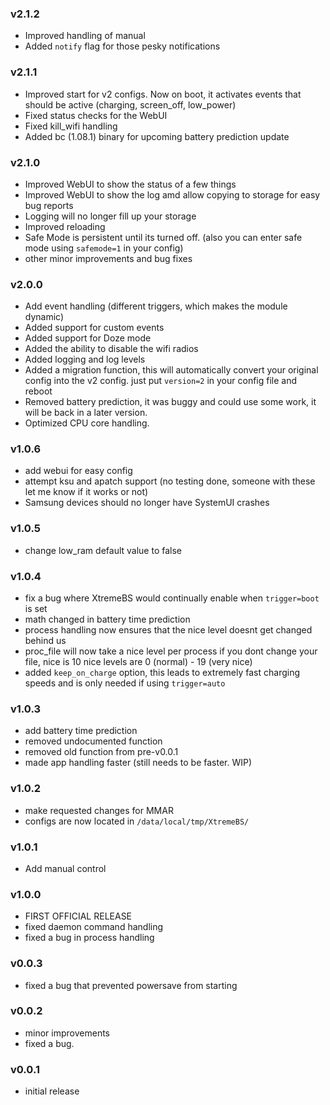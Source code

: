 
### v2.1.2
  - Improved handling of manual
  - Added `notify` flag for those pesky notifications

### v2.1.1
  - Improved start for v2 configs. Now on boot, it activates events that should be active (charging, screen_off, low_power)
  - Fixed status checks for the WebUI
  - Fixed kill_wifi handling
  - Added bc (1.08.1) binary for upcoming battery prediction update

### v2.1.0
  - Improved WebUI to show the status of a few things
  - Improved WebUI to show the log amd allow copying to storage for easy bug reports
  - Logging will no longer fill up your storage
  - Improved reloading
  - Safe Mode is persistent until its turned off. (also you can enter safe mode using `safemode=1` in your config)
  - other minor improvements and bug fixes

### v2.0.0
  - Add event handling (different triggers, which makes the module dynamic)
  - Added support for custom events
  - Added support for Doze mode
  - Added the ability to disable the wifi radios
  - Added logging and log levels
  - Added a migration function, this will automatically convert your original config into the v2 config. just put `version=2` in your config file and reboot
  - Removed battery prediction, it was buggy and could use some work, it will be back in a later version.
  - Optimized CPU core handling.

### v1.0.6
  - add webui for easy config
  - attempt ksu and apatch support (no testing done, someone with these let me know if it works or not)
  - Samsung devices should no longer have SystemUI crashes

### v1.0.5
  - change low_ram default value to false

### v1.0.4

  - fix a bug where XtremeBS would continually enable when `trigger=boot` is set
  - math changed in battery time prediction
  - process handling now ensures that the
  nice level doesnt get changed behind us
  - proc_file will now take a nice level per process
  if you dont change your file, nice is 10
  nice levels are 0 (normal) - 19 (very nice)
  - added `keep_on_charge` option, this leads to extremely fast charging speeds and is only needed if using `trigger=auto`

### v1.0.3

  - add battery time prediction
  - removed undocumented function
  - removed old function from pre-v0.0.1
  - made app handling faster (still needs to be faster. WIP)

### v1.0.2

  - make requested changes for MMAR
  - configs are now located in `/data/local/tmp/XtremeBS/`

### v1.0.1

  - Add manual control

### v1.0.0

  - FIRST OFFICIAL RELEASE
  - fixed daemon command handling
  - fixed a bug in process handling

### v0.0.3

  - fixed a bug that prevented powersave from starting

### v0.0.2

  - minor improvements
  - fixed a bug.

### v0.0.1

  - initial release
